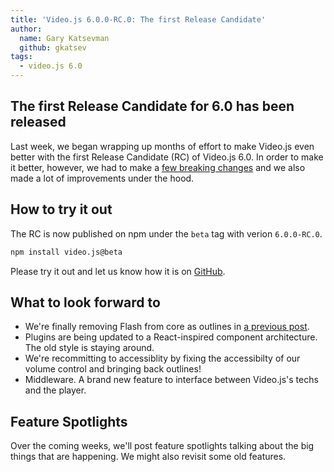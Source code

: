 ```yaml
---
title: 'Video.js 6.0.0-RC.0: The first Release Candidate'
author:
  name: Gary Katsevman
  github: gkatsev
tags:
  - video.js 6.0
---
```


## The first Release Candidate for 6.0 has been released
Last week, we began wrapping up months of effort to make Video.js even better with the first Release Candidate (RC) of Video.js 6.0. In order to make it better, however, we had to make a [few breaking changes](https://github.com/videojs/video.js/compare/v5.16.0...v6.0.0-RC.0) and we also made a lot of improvements under the hood.

## How to try it out
The RC is now published on npm under the `beta` tag with verion `6.0.0-RC.0`.

```sh
npm install video.js@beta
```
Please try it out and let us know how it is on [GitHub](https://github.com/videojs/video.js/issues).

## What to look forward to
* We're finally removing Flash from core as outlines in [a previous post](http://blog.videojs.com/the-end-of-html-first/).
* Plugins are being updated to a React-inspired component architecture. The old style is staying around.
* We're recommitting to accessiblity by fixing the accessibilty of our volume control and bringing back outlines!
* Middleware. A brand new feature to interface between Video.js's techs and the player.

## Feature Spotlights
Over the coming weeks, we'll post feature spotlights talking about the big things that are happening.
We might also revisit some old features.

